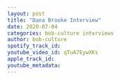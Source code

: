 ```yaml
---
layout: post
title: "Dana Brooke Interview"
date: 2020-07-04
categories: bob-culture interviews
author: bob-culture
spotify_track_id: 
youtube_video_id: qTuA7EywXKs
apple_track_id: 
youtube_metadata: 
---
```

